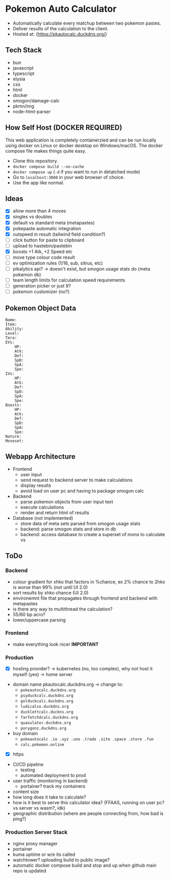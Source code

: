 # Pokemon Auto Calculator
- Automatically calculate every matchup between two pokemon pastes.
- Deliver results of the calculation to the client.
- Hosted at: (https://pkautocalc.duckdns.org/)

## Tech Stack
- bun
- javascript
- typescript
- elysia
- css
- html
- docker
- smogon/damage-calc
- pkmn/img
- node-html-parser

## How Self Host (DOCKER REQUIRED)
This web application is completely containerzied and can be run locally using docker on Linux or docker desktop on Windows/macOS. The docker compose file makes things quite easy. 
- Clone this repository.
- `docker compose build --no-cache`
- `docker compose up` (`-d` if you want to run in detatched mode)
- Go to `localhost:3000` in your web browser of choice.
- Use the app like normal.

## Ideas
- [x] allow more than 4 moves
- [x] singles vs doubles
- [x] default vs standard meta (metapastes)
- [x] pokepaste automatic integration
- [x] outspeed in result (tailwind field condition?)
- [ ] click button for paste to clipboard
- [ ] upload to hastebin/pastebin
- [x] boosts +1 Atk, +2 Speed etc
- [ ] move type colour code result
- [ ] ev optimization rules (1/16, sub, sitrus, etc)
- [ ] pikalytics api? -> doesn't exist, but smogon usage stats do (meta pokemon db)
- [ ] team length limits for calculation speed requirements
- [ ] generation picker or just 9?
- [ ] pokemon customizer (no?)

## Pokemon Object Data
```
Name:
Item:
Ability:
Level:
Tera:
EVs: 
	HP:
	Atk:
	Def:
	SpD:
	SpA:
	Spe:
IVs:
	HP:
	Atk:
	Def:
	SpD:
	SpA:
	Spe:
Boosts:
	HP:
	Atk:
	Def:
	SpD:
	SpA:
	Spe:
Nature:
Moveset:
```

## Webapp Architecture

- Frontend
	- user input
	- send request to backend server to make calculations
	- display results
	- avoid load on user pc and having to package smogon calc
- Backend
	- parse pokemon objects from user input text
	- execute calculations
	- render and return html of results
- Database (not implemented)
	- store data of meta sets parsed from smogon usage stats
	- backend: parse smogon stats and store in db
	- backend: access database to create a superset of mons to calculate vs

## ToDo

### Backend
- colour gradient for xhko that factors in %chance, ex 2% chance to 2hko is worse than 99% (not until UI 2.0)
- sort results by xhko chance (UI 2.0)
- environemnt file that propagates through frontend and backend with metapastes
- is there any way to multithread the calculation?
- 55/60 bp acro?
- lower/uppercase parsing

### Frontend
- make everything look nicer **IMPORTANT**

### Production
- [x] hosting provider? -> kubernetes (no, too complex), why not host it myself (yes) -> home server 
- domain name pkautocalc.duckdns.org -> change to:
	- `pokeautocalc.duckdns.org`
	- `psyduckcalc.duckdns.org`
	- `golduckcalc.duckdns.org`
	- `ludicalco.duckdns.org`
	- `ducklettcalc.duckns.org`
	- `farfetchdcalc.duckdns.org`
	- `quaxulator.duckdns.org`
	- `porygonz.duckdns.org`
- buy domain
	- `pokeautocalc .io .xyz .uno .trade .site .space .store .fun`
	- `calc.pokemon.online`
- [x] https
- CI/CD pipeline
	- testing
	- automated deployment to prod
- user traffic (monitoring in backend)
	- portainer? track my containers
- content size
- how long does it take to calculate?
- how is it best to serve this calculator idea? (FFAAS, running on user pc? vs server vs wasm?, idk)
- geographic distribution (where are people connecting from, how bad is ping?)

### Production Server Stack
- nginx proxy manager
- portainer
- kuma uptime or w/e its called
- watchtower? uploading build to public image?
- automatic docker compose build and stop and up when github main repo is updated



